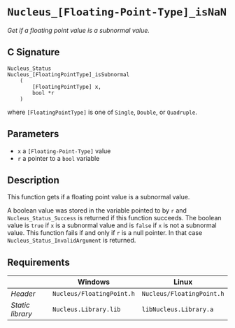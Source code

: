# `Nucleus_[Floating-Point-Type]_isNaN`
*Get if a floating point value is a subnormal value.*

## C Signature
```
Nucleus_Status
Nucleus_[FloatingPointType]_isSubnormal
    (
        [FloatingPointType] x,
        bool *r
    )
```
where `[FloatingPointType]` is one of `Single`, `Double`, or `Quadruple`.

## Parameters
- `x` a `[Floating-Point-Type]` value
- `r` a pointer to a `bool` variable

## Description
This function gets if a floating point value is a subnormal value.

A boolean value was stored in the variable pointed to by `r` and `Nucleus_Status_Success` is returned
if this function succeeds. 
The boolean value is `true` if `x` is a subnormal value and is `false` if `x` is not a subnormal value.
This function fails if and only if `r` is a null pointer.
In that case `Nucleus_Status_InvalidArgument` is returned.

## Requirements

|                      | Windows                  | Linux                     |
|----------------------|--------------------------|---------------------------|
| *Header*             | `Nucleus/FloatingPoint.h`| `Nucleus/FloatingPoint.h` |
| *Static library*     | `Nucleus.Library.lib`    | `libNucleus.Library.a`    |
